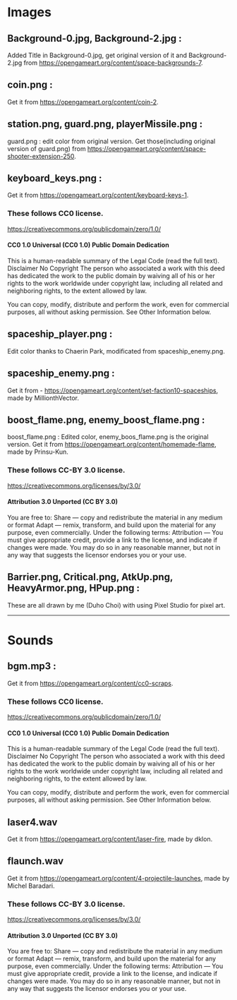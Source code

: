 # Images

## Background-0.jpg, Background-2.jpg : 
Added Title in Background-0.jpg, get original version of it and Background-2.jpg from https://opengameart.org/content/space-backgrounds-7.

## coin.png : 
Get it from https://opengameart.org/content/coin-2.

## station.png, guard.png, playerMissile.png : 
guard.png : edit color from original version.
Get those(including original version of guard.png) from https://opengameart.org/content/space-shooter-extension-250.

## keyboard_keys.png : 
Get it from https://opengameart.org/content/keyboard-keys-1.


### These follows CC0 license.
https://creativecommons.org/publicdomain/zero/1.0/

#### CC0 1.0 Universal (CC0 1.0) Public Domain Dedication
This is a human-readable summary of the Legal Code (read the full text). Disclaimer
No Copyright
The person who associated a work with this deed has dedicated the work to the public domain by waiving all of his or her rights to the work worldwide under copyright law, including all related and neighboring rights, to the extent allowed by law.

You can copy, modify, distribute and perform the work, even for commercial purposes, all without asking permission. See Other Information below.



## spaceship_player.png : 
Edit color thanks to Chaerin Park, modificated from spaceship_enemy.png.

## spaceship_enemy.png : 
Get it from - https://opengameart.org/content/set-faction10-spaceships, made by MillionthVector.

## boost_flame.png, enemy_boost_flame.png : 
boost_flame.png : Edited color, enemy_boos_flame.png is the original version. Get it from https://opengameart.org/content/homemade-flame, made by Prinsu-Kun.


### These follows CC-BY 3.0 license.
https://creativecommons.org/licenses/by/3.0/

#### Attribution 3.0 Unported (CC BY 3.0)
You are free to:
Share — copy and redistribute the material in any medium or format
Adapt — remix, transform, and build upon the material
for any purpose, even commercially.
Under the following terms:
Attribution — You must give appropriate credit, provide a link to the license, and indicate if changes were made. You may do so in any reasonable manner, but not in any way that suggests the licensor endorses you or your use.


## Barrier.png, Critical.png, AtkUp.png, HeavyArmor.png, HPup.png : 
These are all drawn by me (Duho Choi) with using Pixel Studio for pixel art.

---
# Sounds

## bgm.mp3 : 
Get it from https://opengameart.org/content/cc0-scraps.

    
### These follows CC0 license.
https://creativecommons.org/publicdomain/zero/1.0/

#### CC0 1.0 Universal (CC0 1.0) Public Domain Dedication
This is a human-readable summary of the Legal Code (read the full text). Disclaimer
No Copyright
The person who associated a work with this deed has dedicated the work to the public domain by waiving all of his or her rights to the work worldwide under copyright law, including all related and neighboring rights, to the extent allowed by law.

You can copy, modify, distribute and perform the work, even for commercial purposes, all without asking permission. See Other Information below.



## laser4.wav
Get it from https://opengameart.org/content/laser-fire, made by dklon.

## flaunch.wav
Get it from https://opengameart.org/content/4-projectile-launches, made by Michel Baradari.


### These follows CC-BY 3.0 license.
https://creativecommons.org/licenses/by/3.0/

#### Attribution 3.0 Unported (CC BY 3.0)
You are free to:
Share — copy and redistribute the material in any medium or format
Adapt — remix, transform, and build upon the material
for any purpose, even commercially.
Under the following terms:
Attribution — You must give appropriate credit, provide a link to the license, and indicate if changes were made. You may do so in any reasonable manner, but not in any way that suggests the licensor endorses you or your use.
